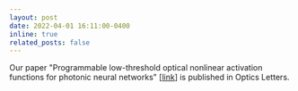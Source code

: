 ```yaml
---
layout: post
date: 2022-04-01 16:11:00-0400
inline: true
related_posts: false
---
```


Our paper "Programmable low-threshold optical nonlinear activation functions for photonic neural networks" [[link](https://opg.optica.org/ol/abstract.cfm?uri=ol-47-7-1810/)] is published in Optics Letters.
